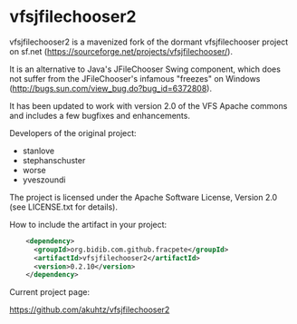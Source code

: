 vfsjfilechooser2
================

vfsjfilechooser2 is a mavenized fork of the dormant vfsjfilechooser project on
sf.net (https://sourceforge.net/projects/vfsjfilechooser/).

It is an alternative to Java's JFileChooser Swing component, which does not
suffer from the JFileChooser's infamous "freezes" on Windows
(http://bugs.sun.com/view_bug.do?bug_id=6372808).

It has been updated to work with version 2.0 of the VFS Apache commons and
includes a few bugfixes and enhancements. 

Developers of the original project:
 * stanlove
 * stephanschuster
 * worse
 * yveszoundi

The project is licensed under the Apache Software License, Version 2.0 (see
LICENSE.txt for details).

How to include the artifact in your project:
```xml
    <dependency>
      <groupId>org.bidib.com.github.fracpete</groupId>
      <artifactId>vfsjfilechooser2</artifactId>
      <version>0.2.10</version>
    </dependency>
```

Current project page:

  https://github.com/akuhtz/vfsjfilechooser2

